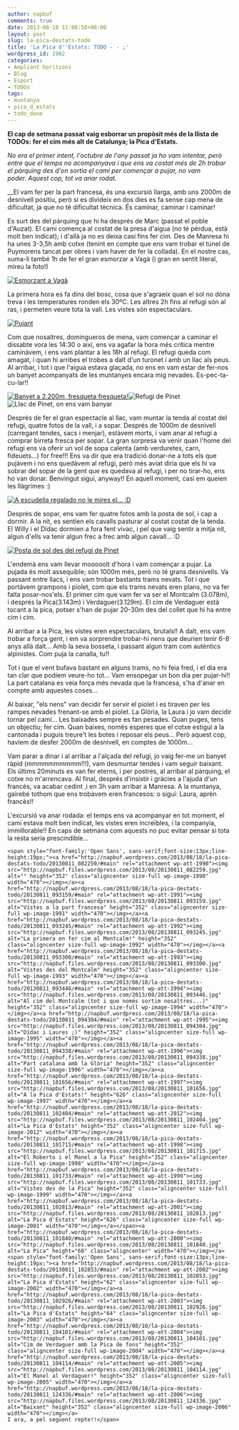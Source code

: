 ```yaml
---
author: napbuf
comments: true
date: 2013-08-18 11:08:50+00:00
layout: post
slug: la-pica-destats-todo
title: 'La Pica d''Estats: TODO - - ;'
wordpress_id: 1982
categories:
- Ampliant horitzons
- Blog
- Esport
- TODOs
tags:
- muntanya
- pica_d_estats
- todo_done
---
```


**El cap de setmana passat vaig esborrar un propòsit més de la llista de TODOs: fer el cim més alt de Catalunya; la Pica d'Estats.**

_No era el primer intent, l'octubre de l'any passat ja ho vam intentar, però entre que el temps no acompanyava i que ens va costat més de 2h trobar el pàrquing des d'on sortia el camí per començar a pujar, no vam poder. Aquest cop, tot va anar rodat._

__El vam fer per la part francesa, és una excursió llarga, amb uns 2000m de desnivell positiu, però si es divideix en dos dies es fa sense cap mena de dificultat, ja que no té dificultat tècnica. És caminar, caminar i caminar!

Es surt des del pàrquing que hi ha després de Marc (passat el poble d'Auzat). El camí comença al costat de la presa d'aigua (no té pèrdua, està molt ben indicat); i d'allà ja no es deixa casi fins fer cim. Des de Manresa hi ha unes 3-3,5h amb cotxe (tenint en compte que ens vam trobar el túnel de Puymorens tancat per obres i vam haver de fer la collada). En el nostre cas, suma-li també 1h de fer el gran esmorzar a Vagà (i gran en sentit literal, mireu la foto!)

[![Esmorzant a Vagà](http://napbuf.files.wordpress.com/2013/08/20130810_104853.jpg?w=470)](http://napbuf.wordpress.com/2013/08/18/la-pica-destats-todo/20130810_104853/#main)

La primera hora es fa dins del bosc, cosa que s'agraeix quan el sol no dóna treva i les temperatures ronden els 30ºC. Les altres 2h fins al refugi són al ras, i permeten veure tota la vall. Les vistes són espectaculars.

[![Pujant](http://napbuf.files.wordpress.com/2013/08/20130810_181415.jpg)](http://napbuf.wordpress.com/2013/08/18/la-pica-destats-todo/20130810_181415/#main)

Com que nosaltres, domingueros de mena, vam començar a caminar el dissabte vora les 14:30 o així, ens va agafar la hora més crítica mentre caminàvem, i ens vam plantar a les 18h al refugi. El refugi queda com amagat, i quan hi arribes el trobes a dalt d'un turonet i amb un llac als peus. Al arribar, i tot i que l'aigua estava glaçada, no ens en vam estar de fer-nos un banyet acompanyats de les muntanyes encara mig nevades. Es-pec-ta-cu-lar!!

[![Banyet a 2.200m, fresqueta fresqueta!](http://napbuf.files.wordpress.com/2013/08/20130810_183349.jpg)](http://napbuf.wordpress.com/2013/08/18/la-pica-destats-todo/20130810_183349/#main)![Refugi de Pinet](http://napbuf.files.wordpress.com/2013/08/20130811_131635.jpg)![Llac de Pinet, on ens vam banyar](http://napbuf.files.wordpress.com/2013/08/20130811_131538.jpg)

Després de fer el gran espectacle al llac, vam muntar la tenda al costat del refugi, quatre fotos de la vall, i a sopar. Després de 1000m de desnivell (carregant tendes, sacs i menjar), estàvem morts, i vam anar al refugi a comprar birreta fresca per sopar. La gran sorpresa va venir quan l'home del refugi ens va oferir un vol de sopa calenta (amb verduretes, carn, fideuets...) for free!!! Ens va dir que era tradició donar-ne a tots els que pujàvem i no ens quedàvem al refugi, però més aviat diria que els hi va sobrar del sopar de la gent que es quedava al refugi, i per no tirar-ho, ens ho van donar. Benvingut sigui, anyway!! En aquell moment, casi em queien les llàgrimes :)

[![A escudella regalado no le mires el... :D](http://napbuf.files.wordpress.com/2013/08/20130810_200148.jpg)](http://napbuf.wordpress.com/2013/08/18/la-pica-destats-todo/20130810_200148/#main)

Després de sopar, ens vam fer quatre fotos amb la posta de sol, i cap a dormir. A la nit, es sentien els cavalls pasturar al costat costat de la tenda. El Willy i el Dídac dormien a fora fent vivac, i pel que vaig sentir a mitja nit, algun d'ells va tenir algun frec a frec amb algun cavall... :D

[![Posta de sol des del refugi de Pinet](http://napbuf.files.wordpress.com/2013/08/20130810_210624.jpg)](http://napbuf.wordpress.com/2013/08/18/la-pica-destats-todo/20130810_210624/#main)

L'endemà ens vam llevar mooooolt d'hora i vam començar a pujar. La pujada és molt assequible; són 1000m més, però no té grans desnivells. Va passant entre llacs, i ens vam trobar bastants trams nevats. Tot i que portàvem grampons i piolet, com que els trams nevats eren plans, no va fer falta posar-nos'els. El primer cim que vam fer va ser el Montcalm (3.078m), i després la Pica(3.143m) i Verdaguer(3.129m). El cim de Verdaguer està tocant a la pica, potser s'han de pujar 20-30m des del collet que hi ha entre cim i cim.

Al arribar a la Pica, les vistes eren espectaculars, brutals!! A dalt, ens vam trobar a força gent, i em va sorprendre trobar-hi nens que deurien tenir 6-8 anys allà dalt... Amb la seva bosseta, i passant algun tram com autèntics alpinistes. Com puja la canalla, tu!!

Tot i que el vent bufava bastant en alguns trams, no hi feia fred, i el dia era tan clar que podíem veure-ho tot... Vam ensopegar un bon dia per pujar-hi!! La part catalana es veia força més nevada que la francesa, s'ha d'anar en compte amb aquestes coses...

Al baixar, "els nens" van decidir fer servir el piolet i es tiraven per les rampes nevades frenant-se amb el piolet. La Glòria, la Laura i jo vam decidir tornar pel camí... Les baixades sempre es fan pesades. Quan puges, tens un objectiu; fer cim. Quan baixes, només esperes que el cotxe estigui a la cantonada i puguis treure't les botes i reposar els peus... Però aquest cop, havíem de desfer 2000m de desnivell, en comptes de 1000m...

Vam parar a dinar i al arribar a l'alçada del refugi, jo vaig fer-me un banyet ràpid (mmmmmmmmmm!!!), vam desmuntar tendes i vam seguir baixant. Els últims 20minuts es van fer eterns, i per postres, al arribar al pàrquing, el cotxe no m'arrencava. Al final, després d'insistir i gràcies a l'ajuda d'un francès, va acabar cedint ,i en 3h vam arribar a Manresa. A la muntanya, gairebé tothom que ens trobàvem eren francesos: o sigui: Laura, aprèn francès!!

L'excursió va anar rodada: el temps ens va acompanyar en tot moment, el camí estava molt ben indicat, les vistes eren increïbles, i la companyia, immillorable!! En caps de setmana com aquests no puc evitar pensar si tota la resta seria prescindible...

    
    <span style="font-family:'Open Sans', sans-serif;font-size:13px;line-height:19px;"><a href="http://napbuf.wordpress.com/2013/08/18/la-pica-destats-todo/20130811_082259/#main" rel="attachment wp-att-1990"><img src="http://napbuf.files.wordpress.com/2013/08/20130811_082259.jpg" alt="" height="352" class="aligncenter size-full wp-image-1990" width="470"></img></a><a href="http://napbuf.wordpress.com/2013/08/18/la-pica-destats-todo/20130811_093159/#main" rel="attachment wp-att-1991"><img src="http://napbuf.files.wordpress.com/2013/08/20130811_093159.jpg" alt="Vistes a la part francesa" height="352" class="aligncenter size-full wp-image-1991" width="470"></img></a><a href="http://napbuf.wordpress.com/2013/08/18/la-pica-destats-todo/20130811_093245/#main" rel="attachment wp-att-1992"><img src="http://napbuf.files.wordpress.com/2013/08/20130811_093245.jpg" alt="La primera en fer cim al Montcalm!" height="352" class="aligncenter size-full wp-image-1992" width="470"></img></a><a href="http://napbuf.wordpress.com/2013/08/18/la-pica-destats-todo/20130811_093300/#main" rel="attachment wp-att-1993"><img src="http://napbuf.files.wordpress.com/2013/08/20130811_093300.jpg" alt="Vistes des del Montcalm" height="352" class="aligncenter size-full wp-image-1993" width="470"></img></a><a href="http://napbuf.wordpress.com/2013/08/18/la-pica-destats-todo/20130811_093446/#main" rel="attachment wp-att-1994"><img src="http://napbuf.files.wordpress.com/2013/08/20130811_093446.jpg" alt="Al cim del Montcalm (tot i que només sortim nosaltres...)" height="352" class="aligncenter size-full wp-image-1994" width="470"></img></a><a href="http://napbuf.wordpress.com/2013/08/18/la-pica-destats-todo/20130811_094304/#main" rel="attachment wp-att-1995"><img src="http://napbuf.files.wordpress.com/2013/08/20130811_094304.jpg" alt="Dídac i Laures ;)" height="352" class="aligncenter size-full wp-image-1995" width="470"></img></a><a href="http://napbuf.wordpress.com/2013/08/18/la-pica-destats-todo/20130811_094338/#main" rel="attachment wp-att-1996"><img src="http://napbuf.files.wordpress.com/2013/08/20130811_094338.jpg" alt="Part catalana amb la Glòria" height="352" class="aligncenter size-full wp-image-1996" width="470"></img></a><a href="http://napbuf.wordpress.com/2013/08/18/la-pica-destats-todo/20130811_101656/#main" rel="attachment wp-att-1997"><img src="http://napbuf.files.wordpress.com/2013/08/20130811_101656.jpg" alt="A la Pica d'Estats!" height="626" class="aligncenter size-full wp-image-1997" width="470"></img></a><a href="http://napbuf.wordpress.com/2013/08/18/la-pica-destats-todo/20130811_102404/#main" rel="attachment wp-att-2012"><img src="http://napbuf.files.wordpress.com/2013/08/20130811_102404.jpg" alt="La Pica d'Estats" height="352" class="aligncenter size-full wp-image-2012" width="470"></img></a><a href="http://napbuf.wordpress.com/2013/08/18/la-pica-destats-todo/20130811_101715/#main" rel="attachment wp-att-1998"><img src="http://napbuf.files.wordpress.com/2013/08/20130811_101715.jpg" alt="El Roberto i el Manel a la Pica" height="352" class="aligncenter size-full wp-image-1998" width="470"></img></a><a href="http://napbuf.wordpress.com/2013/08/18/la-pica-destats-todo/20130811_101733/#main" rel="attachment wp-att-1999"><img src="http://napbuf.files.wordpress.com/2013/08/20130811_101733.jpg" alt="Vistes des de la Pica" height="352" class="aligncenter size-full wp-image-1999" width="470"></img></a><a href="http://napbuf.wordpress.com/2013/08/18/la-pica-destats-todo/20130811_102813/#main" rel="attachment wp-att-2001"><img src="http://napbuf.files.wordpress.com/2013/08/20130811_102813.jpg" alt="La Pica d'Estats" height="626" class="aligncenter size-full wp-image-2001" width="470"></img></a></span><a href="http://napbuf.wordpress.com/2013/08/18/la-pica-destats-todo/20130811_101840/#main" rel="attachment wp-att-2000"><img src="http://napbuf.files.wordpress.com/2013/08/20130811_101840.jpg" alt="La Pica" height="68" class="aligncenter" width="470"></img></a><span style="font-family:'Open Sans', sans-serif;font-size:13px;line-height:19px;"><a href="http://napbuf.wordpress.com/2013/08/18/la-pica-destats-todo/20130811_102853/#main" rel="attachment wp-att-2002"><img src="http://napbuf.files.wordpress.com/2013/08/20130811_102853.jpg" alt="La Pica d'Estats" height="62" class="aligncenter size-full wp-image-2002" width="470"></img></a><a href="http://napbuf.wordpress.com/2013/08/18/la-pica-destats-todo/20130811_102926/#main" rel="attachment wp-att-2003"><img src="http://napbuf.files.wordpress.com/2013/08/20130811_102926.jpg" alt="La Pica d'Estats" height="64" class="aligncenter size-full wp-image-2003" width="470"></img></a><a href="http://napbuf.wordpress.com/2013/08/18/la-pica-destats-todo/20130811_104101/#main" rel="attachment wp-att-2004"><img src="http://napbuf.files.wordpress.com/2013/08/20130811_104101.jpg" alt="Cim de Verdaguer amb la Pica de fons" height="352" class="aligncenter size-full wp-image-2004" width="470"></img></a><a href="http://napbuf.wordpress.com/2013/08/18/la-pica-destats-todo/20130811_104114/#main" rel="attachment wp-att-2005"><img src="http://napbuf.files.wordpress.com/2013/08/20130811_104114.jpg" alt="El Manel al Verdaguer!" height="352" class="aligncenter size-full wp-image-2005" width="470"></img></a><a href="http://napbuf.wordpress.com/2013/08/18/la-pica-destats-todo/20130811_124336/#main" rel="attachment wp-att-2006"><img src="http://napbuf.files.wordpress.com/2013/08/20130811_124336.jpg" alt="Baixant" height="352" class="aligncenter size-full wp-image-2006" width="470"></img></a>
    I ara, a pel següent repte!!</span>

